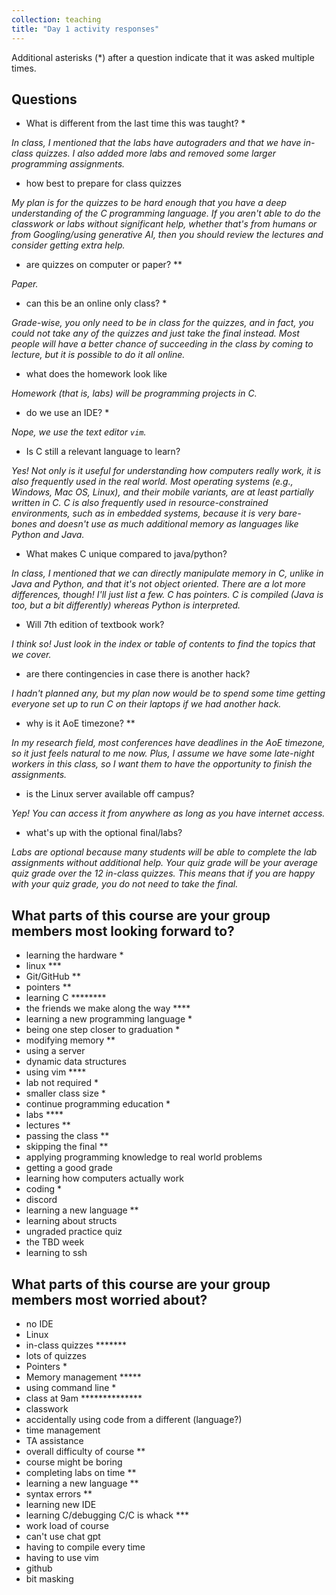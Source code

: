 ```yaml
---
collection: teaching
title: "Day 1 activity responses"
---
```


Additional asterisks (*) after a question indicate that it was asked multiple
times.

## Questions

* What is different from the last time this was taught? *

*In class, I mentioned that the labs have autograders and that we have in-class
quizzes. I also added more labs and removed some larger programming
assignments.*

* how best to prepare for class quizzes

*My plan is for the quizzes to be hard enough that you have a deep understanding of the C programming language. If you aren't able to do the classwork or labs without significant help, whether that's from humans or from Googling/using generative
AI, then you should review the lectures and consider getting extra help.*

* are quizzes on computer or paper? **

*Paper.*

* can this be an online only class? *

*Grade-wise, you only need to be in class for the quizzes, and in fact, you
could not take any of the quizzes and just take the final instead. Most people
will have a better chance of succeeding in the class by coming to lecture, but
it is possible to do it all online.*

* what does the homework look like

*Homework (that is, labs) will be programming projects in C.*

* do we use an IDE? *

*Nope, we use the text editor `vim`.*

* Is C still a relevant language to learn?

*Yes! Not only is it useful for understanding how computers really
work, it is also frequently used in the real world. Most operating systems
(e.g., Windows, Mac OS, Linux), and their mobile variants, are at least partially written in C. C is also
frequently used in resource-constrained environments, such as in embedded
systems, because it is very bare-bones and doesn't use as much additional
memory as languages like Python and Java.*

* What makes C unique compared to java/python?

*In class, I mentioned that we can directly manipulate memory in C, unlike in
Java and Python, and that it's not object oriented. There are a lot more
differences, though! I'll just list a few. C has pointers. C is compiled (Java
is too, but a bit differently) whereas Python is interpreted.*

* Will 7th edition of textbook work?

*I think so! Just look in the index or table of contents to find the topics
that we cover.*

* are there contingencies in case there is another hack?

*I hadn't planned any, but my plan now would be to spend some time getting
everyone set up to run C on their laptops if we had another hack.*

* why is it AoE timezone? **

*In my research field, most conferences have deadlines in the AoE timezone, so
it just feels natural to me now. Plus, I assume we have some late-night workers
in this class, so I want them to have the opportunity to finish the assignments.*

* is the Linux server available off campus?

*Yep! You can access it from anywhere as long as you have internet access.*

* what's up with the optional final/labs?

*Labs are optional because many students will be able to complete the lab
assignments without additional help. Your quiz grade will be 
your average quiz grade over the 12 in-class quizzes.
This means that if you are happy with your quiz grade, you do not need to take
the final.*

## What parts of this course are your group members most looking forward to?

* learning the hardware \*
* linux \*\*\*
* Git/GitHub \*\*
* pointers \*\*
* learning C \*\*\*\*\*\*\*\*
* the friends we make along the way \*\*\*\*
* learning a new programming language *
* being one step closer to graduation *
* modifying memory \*\*
* using a server
* dynamic data structures
* using vim \*\*\*\*
* lab not required *
* smaller class size *
* continue programming education *
* labs \*\*\*\*
* lectures \*\*
* passing the class \*\*
* skipping the final \*\*
* applying programming knowledge to real world problems
* getting a good grade
* learning how computers actually work
* coding *
* discord
* learning a new language \*\*
* learning about structs
* ungraded practice quiz
* the TBD week
* learning to ssh

## What parts of this course are your group members most worried about?

* no IDE
* Linux
* in-class quizzes \*\*\*\*\*\*\*
* lots of quizzes
* Pointers *
* Memory management \*\*\*\*\*
* using command line *
* class at 9am \*\*\*\*\*\*\*\*\*\*\*\*\*\*
* classwork
* accidentally using code from a different (language?)
* time management
* TA assistance
* overall difficulty of course **
* course might be boring
* completing labs on time **
* learning a new language **
* syntax errors **
* learning new IDE
* learning C/debugging C/C is whack \*\*\*
* work load of course
* can't use chat gpt
* having to compile every time
* having to use vim
* github
* bit masking

